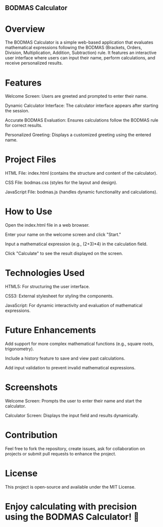 ## BODMAS Calculator

# Overview
The BODMAS Calculator is a simple web-based application that evaluates mathematical expressions 
following the BODMAS (Brackets, Orders, Division, Multiplication, Addition, Subtraction) rule. 
It features an interactive user interface where users can input their name, perform calculations, and receive personalized results.

# Features
Welcome Screen: Users are greeted and prompted to enter their name.

Dynamic Calculator Interface: The calculator interface appears after starting the session.

Accurate BODMAS Evaluation: Ensures calculations follow the BODMAS rule for correct results.

Personalized Greeting: Displays a customized greeting using the entered name.

# Project Files
HTML File: index.html (contains the structure and content of the calculator).

CSS File: bodmas.css (styles for the layout and design).

JavaScript File: bodmas.js (handles dynamic functionality and calculations).

# How to Use
Open the index.html file in a web browser.

Enter your name on the welcome screen and click "Start."

Input a mathematical expression (e.g., (2+3)*4) in the calculation field.

Click "Calculate" to see the result displayed on the screen.

# Technologies Used
HTML5: For structuring the user interface.

CSS3: External stylesheet for styling the components.

JavaScript: For dynamic interactivity and evaluation of mathematical expressions.

# Future Enhancements
Add support for more complex mathematical functions (e.g., square roots, trigonometry).

Include a history feature to save and view past calculations.

Add input validation to prevent invalid mathematical expressions.

# Screenshots
Welcome Screen: Prompts the user to enter their name and start the calculator.

Calculator Screen: Displays the input field and results dynamically.

# Contribution
Feel free to fork the repository, create issues, ask for collaboration on projects or submit pull requests to enhance the project.

# License
This project is open-source and available under the MIT License.

# Enjoy calculating with precision using the BODMAS Calculator! 🚀
